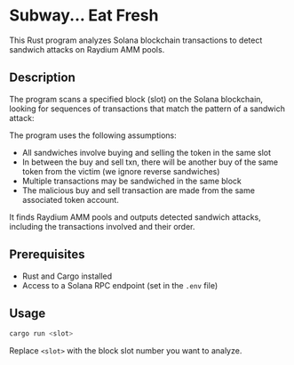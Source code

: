 # Subway... Eat Fresh

This Rust program analyzes Solana blockchain transactions to detect sandwich attacks on Raydium AMM pools.

## Description

The program scans a specified block (slot) on the Solana blockchain, looking for sequences of transactions that match the pattern of a sandwich attack:

The program uses the following assumptions:
- All sandwiches involve buying and selling the token in the same slot
- In between the buy and sell txn, there will be another buy of the same token from the victim (we ignore reverse sandwiches)
- Multiple transactions may be sandwiched in the same block
- The malicious buy and sell transaction are made from the same associated token account. 

It finds Raydium AMM pools and outputs detected sandwich attacks, including the transactions involved and their order.

## Prerequisites

- Rust and Cargo installed
- Access to a Solana RPC endpoint (set in the `.env` file)

## Usage

```bash
cargo run <slot>
```

Replace `<slot>` with the block slot number you want to analyze.